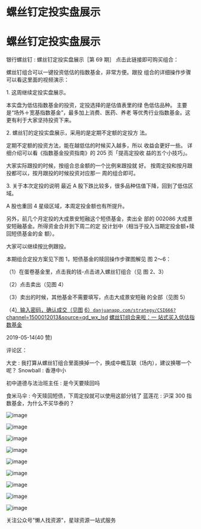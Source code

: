# 螺丝钉定投实盘展示

# 螺丝钉定投实盘展示

银行螺丝钉 : 螺丝钉定投实盘展示［第 69 期］ 点击此链接即可购买组合：

螺丝钉组合可以一键投资低估的指数基金，非常方便。跟投 组合的详细操作步骤可以看这里面的视频演示：

1\. 这周继续定投实盘展示。

本实盘为低估指数基金的投资，定投选择的是估值表里的绿 色低估品种。 主要是“场外＋宽基指数基金”，最多加上消费、医药、养老 等优秀行业指数基金。这更有利于大家坚持投资下来。

2\. 螺丝钉的定投实盘展示，采用的是定期不定额的定投方 法。

定期不定额的投资方法，能在越低估的时候买入越多，所以 收益会更好一些。 详细介绍可以看《指数基金投资指南》的 205 页「提高定投收 益的五个小技巧」。

大家实际跟投的时候，按组合总金额的一个比例来跟投就 好。 按周定投和按月跟投都可以，按月跟投的时候投资对应那一 周的组合即可。

3\. 关于本次定投的说明 最近 A 股下跌比较多，很多品种估值下降，回到了低估区域。

A 股也重回 4 星级区域，本周定投金额也有所提升。

另外，前几个月定投的大成景安短融这个短债基金，卖出全 部的 002086 大成景安短融基金。所得资金合并到下周二的定 投计划中（相当于投入当期定投金额+赎回短债基金的金 额）。

大家可以继续按比例跟投。

本期组合定投方案见下图 1，短债基金的赎回操作步骤图解见 图 2～6：

（1）在蛋卷基金里，点击我的钱-点击进入螺丝钉组合（见 图 2、3）

（2）点击卖出（见图 4）

（3）卖出的时候，其他基金不需要填写，点击大成景安短融 的全部（见图 5）

（4[）输入密码，确认成交（见图](https://danjuanapp.com/strategy/CSI666?channel=1500012013&source=qd_wx_lsd) [6](https://danjuanapp.com/strategy/CSI666?channel=1500012013&source=qd_wx_lsd)[）](https://danjuanapp.com/strategy/CSI666?channel=1500012013&source=qd_wx_lsd)[`danjuanapp.com/strategy/CSI666?`](https://danjuanapp.com/strategy/CSI666?channel=1500012013&source=qd_wx_lsd) [channel=1500012013&source=qd_wx_lsd](https://mp.weixin.qq.com/s/JVr0Fj08juEo11iKg54CQQ) [螺丝钉组合来啦：一 站式买入低估指数基金](https://mp.weixin.qq.com/s/JVr0Fj08juEo11iKg54CQQ)

2019-05-14(40 赞)

评论区：

大史 : 我打算从螺丝钉组合里面换掉一个，换成中概互联（场内），建议换哪一个呢？ Snowball : 香港中小

初中道德与法治班主任 : 是今天要赎回吗

食米马伞 : 今天赎回短债，下周定投就可以使用这部分钱了 蓝莲花 : 沪深 300 指数基金，为什么不买华泰的？

![image](img/Image_225.png)

![image](img/Image_226.png)

![image](img/Image_227.png)

![image](img/Image_228.png)

![image](img/Image_229.png)

![image](img/Image_230.png)

![image](img/Image_231.png)

![image](img/Image_232.png)

![image](img/Image_233.png)

关注公众号"懒人找资源"，星球资源一站式服务